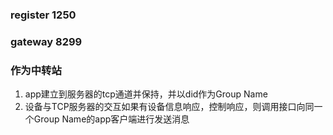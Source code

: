 ### register 1250
### gateway 8299
### 作为中转站
1. app建立到服务器的tcp通道并保持，并以did作为Group Name
2. 设备与TCP服务器的交互如果有设备信息响应，控制响应，则调用接口向同一个Group Name的app客户端进行发送消息